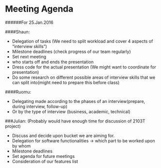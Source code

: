 Meeting Agenda
==============
######For 25.Jan.2016

####Shaun:
- Delegation of tasks (We need to split workload and cover 4 aspects of “interview skills”)
- Milestone deadlines (check progress of our team regularly)
- Set next meeting
- who starts off and ends the presentation
- Dress code for the actual presentation (We might want to coordinate for presentation)
- Do some research on different possible areas of interview skills that we can split into(might need to prepare this before class)

####Ruomu:
- Delegating made according to the phases of an interview(prepare, during interview, follow-up)
- Or by the type of interview (business, academic, technical)

###Julian:
(Probably would have enough time for discussion of 2103T project)
- Discuss and decide upon bucket we are aiming for.
- Delegation for software functionalities -> which part to be worked upon by whom
- Milestone deadlines
- Set agenda for future meetings
- Consideration of our features list

